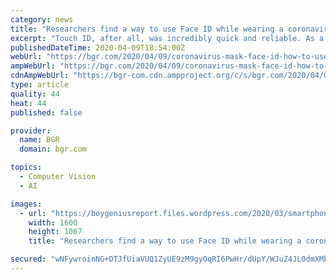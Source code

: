 ```yaml
---
category: news
title: "Researchers find a way to use Face ID while wearing a coronavirus mask"
excerpt: "Touch ID, after all, was incredibly quick and reliable. As a result, the idea that Apple was going to replace it with facial recognition technology that was seemingly brought back from the future seemed like a risky move at best. In reality, though, the rollout of Face ID was largely smooth. In fact, there’s a case to be made that Face ID has ..."
publishedDateTime: 2020-04-09T18:54:00Z
webUrl: "https://bgr.com/2020/04/09/coronavirus-mask-face-id-how-to-use/"
ampWebUrl: "https://bgr.com/2020/04/09/coronavirus-mask-face-id-how-to-use/amp/"
cdnAmpWebUrl: "https://bgr-com.cdn.ampproject.org/c/s/bgr.com/2020/04/09/coronavirus-mask-face-id-how-to-use/amp/"
type: article
quality: 44
heat: 44
published: false

provider:
  name: BGR
  domain: bgr.com

topics:
  - Computer Vision
  - AI

images:
  - url: "https://boygeniusreport.files.wordpress.com/2020/03/smartphone-germs-coronavirus.jpg?quality=98&#038;strip=all"
    width: 1600
    height: 1067
    title: "Researchers find a way to use Face ID while wearing a coronavirus mask"

secured: "wNFywroinNG+DTJfUiaVUQ1ZyUE9zM9gyOqRI6PwHr/dUpY/WJuZ4JL0dmXMbuWCNbZCMVIW2IkH8qm+Hc4FKCbLY1KbuxLUl/L3tw2I7TqHQGX9mWcI52nFrNnWdqxtDrinYBqnd+VccthVCJsZDksOa7sayf9rEjquiVuqu6ke2ntZezYXsoCjVQ0nuKMDVCRXEv7d8l4GEJi+RIRWeHssg2VaXz/puw2cLYrWalNgPRJXG9EyedrON0GSc6mrgmIiQBdZDmiM/nxNkFSHhUBbhomo0z7ggCox6Dpi8WcmxGpiVX017sT0CFqE4IMQ;uOg9V2nXy/nYr4srfiXsXg=="
---
```


